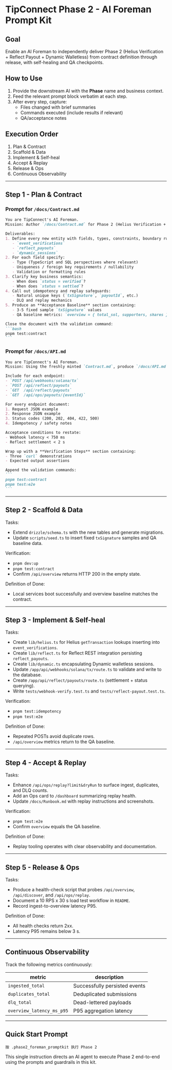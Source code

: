 # TipConnect Phase 2 - AI Foreman Prompt Kit

## Goal
Enable an AI Foreman to independently deliver Phase 2 (Helius Verification + Reflect Payout + Dynamic Walletless) from contract definition through release, with self-healing and QA checkpoints.

## How to Use
1. Provide the downstream AI with the **Phase** name and business context.
2. Feed the relevant prompt block verbatim at each step.
3. After every step, capture:
   - Files changed with brief summaries
   - Commands executed (include results if relevant)
   - QA/acceptance notes

## Execution Order
1. Plan & Contract
2. Scaffold & Data
3. Implement & Self-heal
4. Accept & Replay
5. Release & Ops
6. Continuous Observability

---

## Step 1 - Plan & Contract

### Prompt for `/docs/Contract.md`
````markdown
You are TipConnect's AI Foreman.
Mission: Author `/docs/Contract.md` for Phase 2 (Helius Verification + Reflect Payout + Dynamic Walletless).

Deliverables:
1. Define every new entity with fields, types, constraints, boundary rules:
   - `event_verifications`
   - `reflect_payouts`
   - `dynamic_sessions`
2. For each field specify:
   - Type (TypeScript and SQL perspectives where relevant)
   - Uniqueness / foreign key requirements / nullability
   - Validation or formatting rules
3. Clarify key business semantics:
   - When does `status = verified`?
   - When does `status = settled`?
4. Call out idempotency and replay safeguards:
   - Natural unique keys (`txSignature`, `payoutId`, etc.)
   - DLQ and replay mechanics
5. Produce an **Acceptance Baseline** section containing:
   - 3-5 fixed sample `txSignature` values
   - QA baseline metrics: `overview = { total_sol, supporters, shares }`

Close the document with the validation command:
```bash
pnpm test:contract
```
````

### Prompt for `/docs/API.md`
````markdown
You are TipConnect's AI Foreman.
Mission: Using the freshly minted `Contract.md`, produce `/docs/API.md` for Phase 2.

Include for each endpoint:
- `POST /api/webhooks/solana/tx`
- `POST /api/reflect/payouts`
- `GET  /api/reflect/payouts`
- `GET  /api/ops/payouts/{eventId}`

For every endpoint document:
1. Request JSON example
2. Response JSON example
3. Status codes (200, 202, 404, 422, 500)
4. Idempotency / safety notes

Acceptance conditions to restate:
- Webhook latency < 750 ms
- Reflect settlement < 2 s

Wrap up with a **Verification Steps** section containing:
- Three `curl` demonstrations
- Expected output assertions

Append the validation commands:
```
pnpm test:contract
pnpm test:e2e
```
````

---

## Step 2 - Scaffold & Data
Tasks:
- Extend `drizzle/schema.ts` with the new tables and generate migrations.
- Update `scripts/seed.ts` to insert fixed `txSignature` samples and QA baseline data.

Verification:
- `pnpm dev:up`
- `pnpm test:contract`
- Confirm `/api/overview` returns HTTP 200 in the empty state.

Definition of Done:
- Local services boot successfully and overview baseline matches the contract.

---

## Step 3 - Implement & Self-heal
Tasks:
- Create `lib/helius.ts` for Helius `getTransaction` lookups inserting into `event_verifications`.
- Create `lib/reflect.ts` for Reflect REST integration persisting `reflect_payouts`.
- Create `lib/dynamic.ts` encapsulating Dynamic walletless sessions.
- Update `/app/api/webhooks/solana/tx/route.ts` to validate and write to the database.
- Create `/app/api/reflect/payouts/route.ts` (settlement + status querying).
- Write `tests/webhook-verify.test.ts` and `tests/reflect-payout.test.ts`.

Verification:
- `pnpm test:idempotency`
- `pnpm test:e2e`

Definition of Done:
- Repeated POSTs avoid duplicate rows.
- `/api/overview` metrics return to the QA baseline.

---

## Step 4 - Accept & Replay
Tasks:
- Enhance `/api/ops/replay?limit&dryRun` to surface ingest, duplicates, and DLQ counts.
- Add an Ops card to `/dashboard` summarizing replay health.
- Update `/docs/Runbook.md` with replay instructions and screenshots.

Verification:
- `pnpm test:e2e`
- Confirm `overview` equals the QA baseline.

Definition of Done:
- Replay tooling operates with clear observability and documentation.

---

## Step 5 - Release & Ops
Tasks:
- Produce a health-check script that probes `/api/overview`, `/api/discover`, and `/api/ops/replay`.
- Document a 10 RPS x 30 s load test workflow in `README`.
- Record ingest-to-overview latency P95.

Definition of Done:
- All health checks return 2xx.
- Latency P95 remains below 3 s.

---

## Continuous Observability
Track the following metrics continuously:

| metric | description |
| --- | --- |
| `ingested_total` | Successfully persisted events |
| `duplicates_total` | Deduplicated submissions |
| `dlq_total` | Dead-lettered payloads |
| `overview_latency_ms_p95` | P95 aggregation latency |

---

## Quick Start Prompt
```
按 .phase2_foreman_promptkit 执行 Phase 2
```

This single instruction directs an AI agent to execute Phase 2 end-to-end using the prompts and guardrails in this kit.
